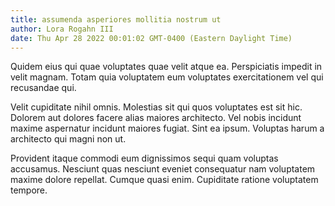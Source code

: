```yaml
---
title: assumenda asperiores mollitia nostrum ut
author: Lora Rogahn III
date: Thu Apr 28 2022 00:01:02 GMT-0400 (Eastern Daylight Time)
---
```

Quidem eius qui quae voluptates quae velit atque ea. Perspiciatis impedit in velit magnam. Totam quia voluptatem eum voluptates exercitationem vel qui recusandae qui.

 Velit cupiditate nihil omnis. Molestias sit qui quos voluptates est sit hic. Dolorem aut dolores facere alias maiores architecto. Vel nobis incidunt maxime aspernatur incidunt maiores fugiat. Sint ea ipsum. Voluptas harum a architecto qui magni non ut.

 Provident itaque commodi eum dignissimos sequi quam voluptas accusamus. Nesciunt quas nesciunt eveniet consequatur nam voluptatem maxime dolore repellat. Cumque quasi enim. Cupiditate ratione voluptatem tempore.